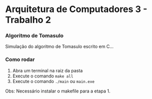 # Arquitetura de Computadores 3 - Trabalho 2
### Algoritmo de Tomasulo

Simulação do algoritmo de Tomasulo escrito em C... 

### Como rodar
1. Abra um terminal na raiz da pasta
2. Execute o comando `make all`
3. Execute o comando `./main` ou `main.exe`

Obs: Necessário instalar o makefile para a etapa 1.
